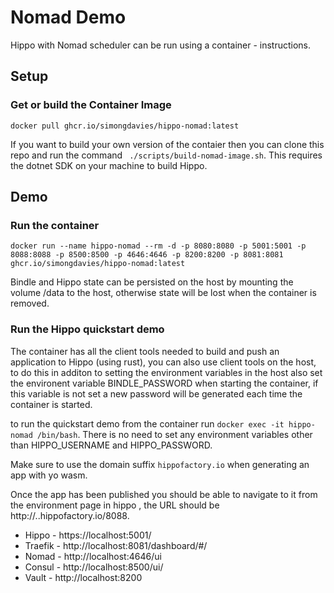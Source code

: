 # Nomad Demo

Hippo with Nomad scheduler can be run using a container - instructions.

## Setup

### Get or build the Container Image

```shell
docker pull ghcr.io/simongdavies/hippo-nomad:latest
```

If you want to build your own version of the contaier then you can clone this repo and run the command ` ./scripts/build-nomad-image.sh`. This requires the dotnet SDK on your machine to build Hippo.

## Demo

### Run the container

```
docker run --name hippo-nomad --rm -d -p 8080:8080 -p 5001:5001 -p 8088:8088 -p 8500:8500 -p 4646:4646 -p 8200:8200 -p 8081:8081 ghcr.io/simongdavies/hippo-nomad:latest
```

Bindle and Hippo state can be persisted on the host by mounting the volume /data to the host, otherwise state will be lost when the container is removed.

### Run the Hippo quickstart demo

The container has all the client tools needed to build and push an application to Hippo (using rust), you can also use client tools on the host, to do this in additon to setting the environment variables in the host also set the environent variable BINDLE_PASSWORD when starting the container, if this variable is not set a new password will be generated each time the container is started.

to run the quickstart demo from the container run `docker exec -it hippo-nomad /bin/bash`. There is no need to set any environment variables other than HIPPO_USERNAME and HIPPO_PASSWORD.


Make sure to use the domain suffix `hippofactory.io` when generating an app with yo wasm.

Once the app has been published you should be able to navigate to it from the environment page in hippo , the URL should be http://<channel>.<app>.hippofactory.io/8088.


- Hippo - https://localhost:5001/
- Traefik - http://localhost:8081/dashboard/#/
- Nomad -  http://localhost:4646/ui
- Consul - http://localhost:8500/ui/
- Vault - http://localhost:8200
